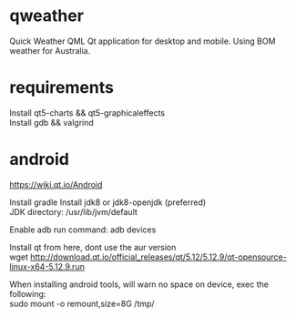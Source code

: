 # qweather
Quick Weather QML Qt application for desktop and mobile. Using BOM weather for Australia.

# requirements
Install qt5-charts && qt5-graphicaleffects  
Install gdb && valgrind  

# android
https://wiki.qt.io/Android

Install gradle 
Install jdk8 or jdk8-openjdk (preferred)  
JDK directory: /usr/lib/jvm/default

Enable adb run command: adb devices  

Install qt from here, dont use the aur version  
wget http://download.qt.io/official_releases/qt/5.12/5.12.9/qt-opensource-linux-x64-5.12.9.run

When installing android tools, will warn no space on device, exec the following:  
sudo mount -o remount,size=8G /tmp/
